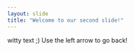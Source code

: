 ```yaml
---
layout: slide
title: "Welcome to our second slide!"
---
```

witty text ;)
Use the left arrow to go back!
